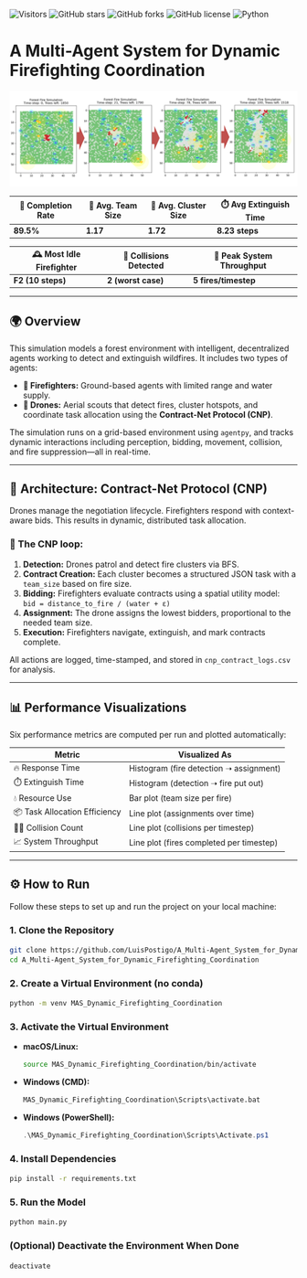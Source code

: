 
![Visitors](https://visitor-badge.glitch.me/badge?page_id=LuisPostigo.A_Multi-Agent_System_for_Dynamic_Firefighting_Coordination)
![GitHub stars](https://img.shields.io/github/stars/LuisPostigo/A_Multi-Agent_System_for_Dynamic_Firefighting_Coordination?style=social)
![GitHub forks](https://img.shields.io/github/forks/LuisPostigo/A_Multi-Agent_System_for_Dynamic_Firefighting_Coordination?style=social)
![GitHub license](https://img.shields.io/github/license/LuisPostigo/A_Multi-Agent_System_for_Dynamic_Firefighting_Coordination)
![Python](https://img.shields.io/badge/python-3.11-blue.svg)

# A Multi-Agent System for Dynamic Firefighting Coordination

<div align="center">

![Forest Fire Simulation](assets/model_demo.png)
  
| 🧯 Completion Rate | 👥 Avg. Team Size | 🌲 Avg. Cluster Size | ⏱️ Avg Extinguish Time |
|-------------------|------------------|----------------------|------------------------|
| **89.5%**         | **1.17**         | **1.72**             | **8.23 steps**         |

| 🕰️ Most Idle Firefighter | 🚫 Collisions Detected | 🚀 Peak System Throughput |
|--------------------------|------------------------|----------------------------|
| **F2 (10 steps)**        | **2 (worst case)**     | **5 fires/timestep**       |

</div>

---

## 🌍 Overview

This simulation models a forest environment with intelligent, decentralized agents working to detect and extinguish wildfires. It includes two types of agents:

- **🚒 Firefighters:** Ground-based agents with limited range and water supply.  
- **🚁 Drones:** Aerial scouts that detect fires, cluster hotspots, and coordinate task allocation using the **Contract-Net Protocol (CNP)**.

The simulation runs on a grid-based environment using `agentpy`, and tracks dynamic interactions including perception, bidding, movement, collision, and fire suppression—all in real-time.

---

## 🧠 Architecture: Contract-Net Protocol (CNP)

Drones manage the negotiation lifecycle. Firefighters respond with context-aware bids. This results in dynamic, distributed task allocation.

### 🔁 The CNP loop:
1. **Detection:** Drones patrol and detect fire clusters via BFS.
2. **Contract Creation:** Each cluster becomes a structured JSON task with a `team_size` based on fire size.
3. **Bidding:** Firefighters evaluate contracts using a spatial utility model:  
   `bid = distance_to_fire / (water + ε)`
4. **Assignment:** The drone assigns the lowest bidders, proportional to the needed team size.
5. **Execution:** Firefighters navigate, extinguish, and mark contracts complete.

All actions are logged, time-stamped, and stored in `cnp_contract_logs.csv` for analysis.

---

## 📊 Performance Visualizations

Six performance metrics are computed per run and plotted automatically:

| Metric | Visualized As |
|--------|----------------|
| 🔥 Response Time | Histogram (fire detection ➝ assignment) |
| ⏱️ Extinguish Time | Histogram (detection ➝ fire put out) |
| 💧 Resource Use | Bar plot (team size per fire) |
| 📦 Task Allocation Efficiency | Line plot (assignments over time) |
| 🧍‍♂️ Collision Count | Line plot (collisions per timestep) |
| 📈 System Throughput | Line plot (fires completed per timestep) |

---

## ⚙️ How to Run

Follow these steps to set up and run the project on your local machine:



### 1. Clone the Repository

```bash
git clone https://github.com/LuisPostigo/A_Multi-Agent_System_for_Dynamic_Firefighting_Coordination.git
cd A_Multi-Agent_System_for_Dynamic_Firefighting_Coordination
```



### 2. Create a Virtual Environment (no conda)

```bash
python -m venv MAS_Dynamic_Firefighting_Coordination
```



### 3. Activate the Virtual Environment

- **macOS/Linux:**
  ```bash
  source MAS_Dynamic_Firefighting_Coordination/bin/activate
  ```

- **Windows (CMD):**
  ```cmd
  MAS_Dynamic_Firefighting_Coordination\Scripts\activate.bat
  ```

- **Windows (PowerShell):**
  ```powershell
  .\MAS_Dynamic_Firefighting_Coordination\Scripts\Activate.ps1
  ```



### 4. Install Dependencies

```bash
pip install -r requirements.txt
```



### 5. Run the Model

```bash
python main.py
```



### (Optional) Deactivate the Environment When Done

```bash
deactivate
```
